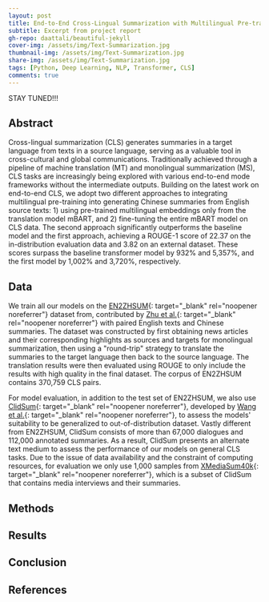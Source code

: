 ```yaml
---
layout: post
title: End-to-End Cross-Lingual Summarization with Multilingual Pre-training
subtitle: Excerpt from project report
gh-repo: daattali/beautiful-jekyll
cover-img: /assets/img/Text-Summarization.jpg
thumbnail-img: /assets/img/Text-Summarization.jpg
share-img: /assets/img/Text-Summarization.jpg
tags: [Python, Deep Learning, NLP, Transformer, CLS]
comments: true
---
```


STAY TUNED!!!

## Abstract
Cross-lingual summarization (CLS) generates summaries in a target language from texts in a source language, serving as a valuable tool in cross-cultural and global communications. Traditionally achieved through a pipeline of machine translation (MT) and monolingual summarization (MS), CLS tasks are increasingly being explored with various end-to-end mode frameworks without the intermediate outputs. Building on the latest work on end-to-end CLS, we adopt two different approaches to integrating multilingual pre-training into generating Chinese summaries from English source texts: 1) using pre-trained multilingual embeddings only from the translation model mBART, and 2) fine-tuning the entire mBART model on CLS data. The second approach significantly outperforms the baseline model and the first approach, achieving a ROUGE-1 score of 22.37 on the in-distribution evaluation data and 3.82 on an external dataset. These scores surpass the baseline transformer model by 932% and 5,357%, and the first model by 1,002% and 3,720%, respectively.

## Data
We train all our models on the [EN2ZHSUM](https://drive.google.com/file/d/1GZpKkHnTH_1Wxiti0BrrxPm18y9rTQRL/view){: target="_blank" rel="noopener noreferrer"} dataset from, contributed by [Zhu et al.](https://arxiv.org/abs/1909.00156){: target="_blank" rel="noopener noreferrer"} with paired English texts and Chinese summaries. The dataset was constructed by first obtaining news articles and their corresponding highlights as sources and targets for monolingual summarization, then using a "round-trip" strategy to translate the summaries to the target language then back to the source language. The translation results were then evaluated using ROUGE to only include the results with high quality in the final dataset. The corpus of EN2ZHSUM contains 370,759 CLS pairs.


For model evaluation, in addition to the test set of EN2ZHSUM, we also use [ClidSum](https://github.com/krystalan/ClidSum?tab=readme-ov-file){: target="_blank" rel="noopener noreferrer"}, developed by [Wang et al.](https://aclanthology.org/2022.emnlp-main.526/){: target="_blank" rel="noopener noreferrer"}, to assess the models' suitability to be generalized to out-of-distribution dataset. Vastly different from EN2ZHSUM, ClidSum consists of more than 67,000 dialogues and 112,000 annotated summaries. As a result, ClidSum presents an alternate text medium to assess the performance of our models on general CLS tasks. Due to the issue of data availability and the constraint of computing resources, for evaluation we only use 1,000 samples from [XMediaSum40k](https://drive.google.com/file/d/1ETwdHFKEp-DZYLejHvoMp3CXn-kTsmoB/view){: target="_blank" rel="noopener noreferrer"}, which is a subset of ClidSum that contains media interviews and their summaries. 

## Methods


## Results


## Conclusion


## References


